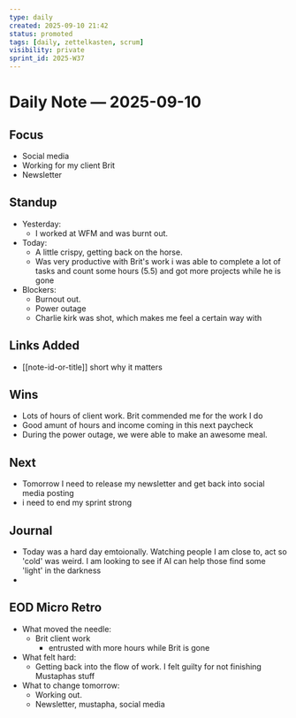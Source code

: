 ```yaml
---
type: daily
created: 2025-09-10 21:42
status: promoted
tags: [daily, zettelkasten, scrum]
visibility: private
sprint_id: 2025-W37
---
```



# Daily Note — 2025-09-10

## Focus
- Social media
- Working for my client Brit
- Newsletter

## Standup
- Yesterday:  
	- I worked at WFM and was burnt out.
- Today: 
	- A little crispy, getting back on the horse. 
	- Was very productive with Brit's work i was able to complete a lot of tasks and count some hours (5.5) and got more projects while he is gone
- Blockers: 
	- Burnout out.
	- Power outage
	- Charlie kirk was shot, which makes me feel a certain way with 

## Links Added
- [[note-id-or-title]] short why it matters

## Wins
- Lots of hours of client work. Brit commended me for the work I do
- Good amunt of hours and income coming in this next paycheck
- During the power outage, we were able to make an awesome meal. 

## Next
- Tomorrow I need to release my newsletter and get back into social media posting
- i need to end my sprint strong

## Journal
- Today was a hard day emtoionally. Watching people I am close to, act so 'cold' was weird. I am looking to see if AI can help those find some 'light' in the darkness
- 
## EOD Micro Retro
- What moved the needle:
	- Brit client work
		- entrusted with more hours while Brit is gone
- What felt hard:
	- Getting back into the flow of work. I felt guilty for not finishing Mustaphas stuff
- What to change tomorrow:
	- Working out.
	- Newsletter, mustapha, social media
